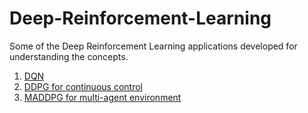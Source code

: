 # Deep-Reinforcement-Learning

Some of the Deep Reinforcement Learning applications developed for understanding the concepts. 

 1. [DQN](DQN-Banana-World-Navigation-UnityEnv/Report.md) 
 2. [DDPG for continuous control](DDPG-Reacher-UnityEnv/Report.md)
 3. [MADDPG for multi-agent environment](MADDPG-Tennis-UnityEnv/Report.md)
